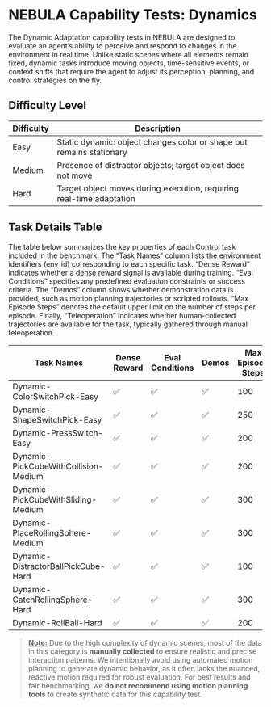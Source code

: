 # NEBULA Capability Tests: Dynamics

The Dynamic Adaptation capability tests in NEBULA are designed to evaluate an agent’s ability to perceive and respond to changes in the environment in real time. Unlike static scenes where all elements remain fixed, dynamic tasks introduce moving objects, time-sensitive events, or context shifts that require the agent to adjust its perception, planning, and control strategies on the fly.

## Difficulty Level

| Difficulty | Description                                                                 |
|------------|-----------------------------------------------------------------------------|
| Easy       | Static dynamic: object changes color or shape but remains stationary        |
| Medium     | Presence of distractor objects; target object does not move                 |
| Hard       | Target object moves during execution, requiring real-time adaptation        |


## Task Details Table

The table below summarizes the key properties of each Control task included in the benchmark. The “Task Names” column lists the environment identifiers (env_id) corresponding to each specific task. “Dense Reward” indicates whether a dense reward signal is available during training. “Eval Conditions” specifies any predefined evaluation constraints or success criteria. The “Demos” column shows whether demonstration data is provided, such as motion planning trajectories or scripted rollouts. “Max Episode Steps” denotes the default upper limit on the number of steps per episode. Finally, “Teleoperation” indicates whether human-collected trajectories are available for the task, typically gathered through manual teleoperation.


|          Task Names                   | Dense Reward | Eval Conditions | Demos | Max Episode Steps | Teleoperation |
|---------------------------------------|--------------|-----------------|-------|-------------------|---------------|
| Dynamic-ColorSwitchPick-Easy          |      ✅      |        ✅        |  ✅   | 100               |       ❌      |
| Dynamic-ShapeSwitchPick-Easy          |      ✅      |        ✅        |  ✅   | 250               |       ❌      |
| Dynamic-PressSwitch-Easy              |      ✅      |        ✅        |  ✅   | 200               |       ❌      |
| Dynamic-PickCubeWithCollision-Medium  |      ✅      |        ✅        |  ✅   | 200               |       ✅      |
| Dynamic-PickCubeWithSliding-Medium    |      ✅      |        ✅        |  ✅   | 300               |       ❌      |
| Dynamic-PlaceRollingSphere-Medium     |      ✅      |        ✅        |  ✅   | 300               |       ✅      |
| Dynamic-DistractorBallPickCube-Hard   |      ✅      |        ✅        |  ✅   | 100               |       ❌      |
| Dynamic-CatchRollingSphere-Hard       |      ✅      |        ✅        |  ✅   | 300               |       ✅      |
| Dynamic-RollBall-Hard                 |      ✅      |        ✅        |  ✅   | 200               |       ✅      |

> <u>**Note:**</u> Due to the high complexity of dynamic scenes, most of the data in this category is **manually collected** to ensure realistic and precise interaction patterns. We intentionally avoid using automated motion planning to generate dynamic behavior, as it often lacks the nuanced, reactive motion required for robust evaluation. For best results and fair benchmarking, we **do not recommend using motion planning tools** to create synthetic data for this capability test.
